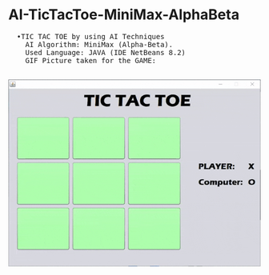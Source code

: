 # AI-TicTacToe-MiniMax-AlphaBeta

<pre>
  •TIC TAC TOE by using AI Techniques
    AI Algorithm: MiniMax (Alpha-Beta).
    Used Language: JAVA (IDE NetBeans 8.2)
    GIF Picture taken for the GAME:
    
</pre>
![](TICTACTOE.gif)

